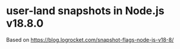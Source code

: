 # user-land snapshots in Node.js v18.8.0

Based on
https://blog.logrocket.com/snapshot-flags-node-js-v18-8/
